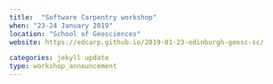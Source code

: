```yaml
---
title:  "Software Carpentry workshop"
when: "23-24 January 2019"
location: "School of Geosciences"
website: https://edcarp.github.io/2019-01-23-edinburgh-geosc-sc/

categories: jekyll update
type: workshop_announcement
---
```

